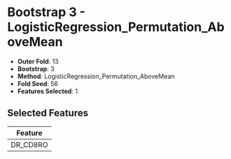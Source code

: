 # Bootstrap 3 - LogisticRegression_Permutation_AboveMean

- **Outer Fold**: 13
- **Bootstrap**: 3
- **Method**: LogisticRegression_Permutation_AboveMean
- **Fold Seed**: 56
- **Features Selected**: 1

## Selected Features

| Feature |
|---------|
| DR_CD8RO |
